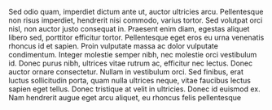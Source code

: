 Sed odio quam, imperdiet dictum ante ut, auctor ultricies arcu. 
Pellentesque non risus imperdiet, hendrerit nisi commodo, varius tortor. Sed volutpat orci nisl, non auctor justo consequat in. Praesent enim diam, egestas aliquet libero sed, 
porttitor efficitur tortor. Pellentesque eget eros eu urna venenatis rhoncus id et sapien. Proin vulputate massa ac dolor vulputate condimentum. Integer molestie semper nibh, nec 
molestie orci vestibulum id. Donec purus nibh, ultrices vitae rutrum ac, efficitur nec lectus. Donec auctor ornare consectetur. Nullam in vestibulum orci. Sed finibus, erat luctus 
sollicitudin porta, quam nulla ultrices neque, vitae faucibus lectus sapien eget tellus. Donec tristique at velit in ultricies. Donec id euismod ex. Nam hendrerit augue eget arcu 
aliquet, eu rhoncus felis pellentesque